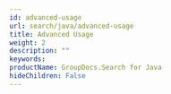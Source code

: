 ```yaml
---
id: advanced-usage
url: search/java/advanced-usage
title: Advanced Usage
weight: 2
description: ""
keywords: 
productName: GroupDocs.Search for Java
hideChildren: False
---
```

